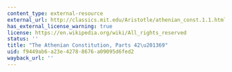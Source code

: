 ```yaml
---
content_type: external-resource
external_url: http://classics.mit.edu/Aristotle/athenian_const.1.1.html
has_external_license_warning: true
license: https://en.wikipedia.org/wiki/All_rights_reserved
status: ''
title: "The Athenian Constitution, Parts 42\u201369"
uid: f9449ab6-a23e-4278-8676-a09095d6fed2
wayback_url: ''
---
```

